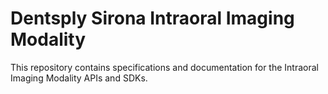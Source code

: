 # Dentsply Sirona Intraoral Imaging Modality
This repository contains specifications and documentation for the Intraoral Imaging Modality APIs and SDKs.
